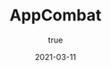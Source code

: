 ---
author:
  name: "Ishita Jain"
date: 2021-03-11
title: AppCombat
eventname: DDUC, University of Delhi
eventlocation:
weight: 10
---